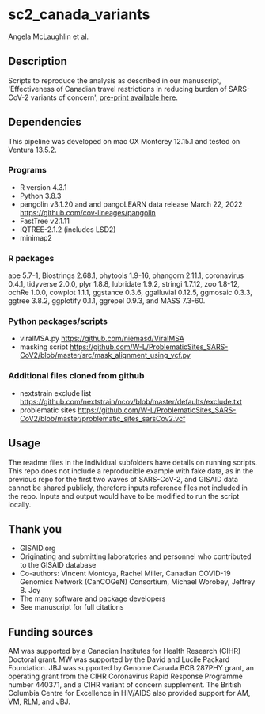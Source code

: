 # sc2_canada_variants
Angela McLaughlin et al. 

## Description
Scripts to reproduce the analysis as described in our manuscript, 'Effectiveness of Canadian travel restrictions in reducing burden of SARS-CoV-2 variants of concern',
[pre-print available here](https://www.medrxiv.org/content/10.1101/2023.09.12.23294140v1).

## Dependencies
This pipeline was developed on mac OX Monterey 12.15.1 and tested on Ventura 13.5.2.

### Programs
* R version 4.3.1
* Python 3.8.3
* pangolin v3.1.20 and and pangoLEARN data release March 22, 2022 https://github.com/cov-lineages/pangolin
* FastTree v2.1.11
* IQTREE-2.1.2 (includes LSD2)
* minimap2 

### R packages
ape 5.7-1, Biostrings 2.68.1, phytools 1.9-16, phangorn 2.11.1, coronavirus 0.4.1, tidyverse 2.0.0, plyr 1.8.8, lubridate 1.9.2, stringi 1.7.12, zoo 1.8-12, ochRe 1.0.0, cowplot 1.1.1, ggstance 0.3.6, ggalluvial 0.12.5, ggmosaic 0.3.3, ggtree 3.8.2, ggplotify 0.1.1, ggrepel 0.9.3, and MASS 7.3-60. 

### Python packages/scripts
* viralMSA.py https://github.com/niemasd/ViralMSA
* masking script https://github.com/W-L/ProblematicSites_SARS-CoV2/blob/master/src/mask_alignment_using_vcf.py

### Additional files cloned from github
* nextstrain exclude list https://github.com/nextstrain/ncov/blob/master/defaults/exclude.txt
* problematic sites https://github.com/W-L/ProblematicSites_SARS-CoV2/blob/master/problematic_sites_sarsCov2.vcf

## Usage
The readme files in the individual subfolders have details on running scripts. This repo does not include a reproducible example with fake data, as in the previous repo for the first two waves of SARS-CoV-2, and GISAID data cannot be shared publicly, therefore inputs reference files not included in the repo. Inputs and output would have to be modified to run the script locally.

## Thank you
* GISAID.org
* Originating and submitting laboratories and personnel who contributed to the GISAID database
* Co-authors: Vincent Montoya, Rachel Miller, Canadian COVID-19 Genomics Network (CanCOGeN) Consortium, Michael Worobey, Jeffrey B. Joy
* The many software and package developers
* See manuscript for full citations

## Funding sources
AM was supported by a Canadian Institutes for Health Research (CIHR) Doctoral grant.  MW was supported by the David and Lucile Packard Foundation. JBJ was supported by Genome Canada BCB 287PHY grant, an operating grant from the CIHR Coronavirus Rapid Response Programme number 440371, and a CIHR variant of concern supplement. The British Columbia Centre for Excellence in HIV/AIDS also provided support for AM, VM, RLM, and JBJ.

